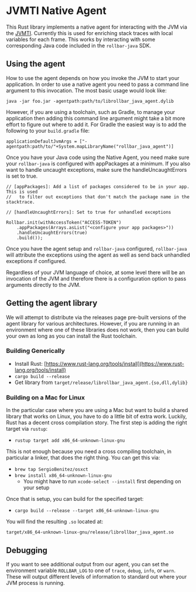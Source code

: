 # JVMTI Native Agent

This Rust library implements a native agent for interacting with the JVM via the
[JVMTI](https://docs.oracle.com/javase/8/docs/platform/jvmti/jvmti.html). Currently this is used for
enriching stack traces with local variables for each frame. This works by interacting with some
corresponding Java code included in the `rollbar-java` SDK.

## Using the agent

How to use the agent depends on how you invoke the JVM to start your application. In order
to use a native agent you need to pass a command line argument to this invocation. The most
basic usage would look like:

```
java -jar foo.jar -agentpath:path/to/librollbar_java_agent.dylib
```

However, if you are using a toolchain, such as Gradle, to manage your application then
adding this command line argument might take a bit more effort to figure out where to add it. For
Gradle the easiest way is to add the following to your `build.gradle` file:

```
applicationDefaultJvmArgs = ["-agentpath:path/to/"+System.mapLibraryName("rollbar_java_agent")]
```

Once you have your Java code using the Native Agent, you need make sure your `rollbar-java` is
configured with appPackages at a minimum. If you also want to handle uncaught exceptions,
make sure the handleUncaughtErrors is set to true.

```
// [appPackages]: Add a list of packages considered to be in your app.  This is used
//   to filter out exceptions that don't match the package name in the stacktrace.

// [handleUncaughtErrors]: Set to true for unhandled exceptions

Rollbar.init(withAccessToken("ACCESS-TOKEN")
    .appPackages(Arrays.asList("<configure your app packages>"))
    .handleUncaughtErrors(true)
    .build());
```

Once you have the agent setup and `rollbar-java` configured, `rollbar-java` will attribute the exceptions
using the agent as well as send back unhandled exceptions if configured.

Regardless of your JVM language of choice, at some level there will be an invocation of the JVM and
therefore there is a configuration option to pass arguments directly to the JVM.

## Getting the agent library

We will attempt to distribute via the releases page pre-built versions of the agent library for
various architectures. However, if you are running in an environment where one of these libraries
does not work, then you can build your own as long as you can install the Rust toolchain.

### Building Generically

* Install Rust: [https://www.rust-lang.org/tools/install](https://www.rust-lang.org/tools/install)
* `cargo build --release`
* Get library from `target/release/librollbar_java_agent.{so,dll,dylib}`

### Building on a Mac for Linux

In the particular case where you are using a Mac but want to build a shared library that works on
Linux, you have to do a little bit of extra work. Luckily, Rust has a decent cross compilation
story. The first step is adding the right target via `rustup`:

* `rustup target add x86_64-unknown-linux-gnu`

This is not enough because you need a cross compiling toolchain, in particular a linker,
that does the right thing. You can get this via:

* `brew tap SergioBenitez/osxct`
* `brew install x86_64-unknown-linux-gnu`
  - You might have to run `xcode-select --install` first depending on your setup

Once that is setup, you can build for the specified target:

* `cargo build --release --target x86_64-unknown-linux-gnu`

You will find the resulting `.so` located at:

```
target/x86_64-unknown-linux-gnu/release/librollbar_java_agent.so
```

## Debugging

If you want to see additional output from our agent, you can set the environment variable
`ROLLBAR_LOG` to one of `trace`, `debug`, `info`, or `warn`. These will output different levels of
information to standard out where your JVM process is running.

